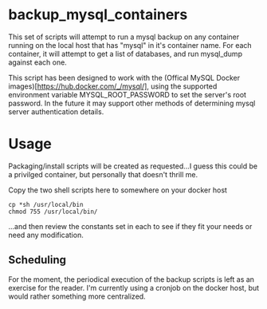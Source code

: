 # backup_mysql_containers
This set of scripts will attempt to run a mysql backup on any
container running on the local host that has "mysql" in it's container
name. For each container, it will attempt to get a list of databases,
and run mysql_dump against each one.

This script has been designed to work with the (Offical MySQL Docker
images)[https://hub.docker.com/_/mysql/], using the supported
environment variable MYSQL_ROOT_PASSWORD to set the server's root
password. In the future it may support other methods of determining
mysql server authentication details.

# Usage
Packaging/install scripts will be created as requested...I guess
this could be a privilged container, but personally that doesn't
thrill me.

Copy the two shell scripts here to somewhere on your docker host
```
cp *sh /usr/local/bin
chmod 755 /usr/local/bin/
```
...and then review the constants set in each to see if they fit 
your needs or need any modification.

## Scheduling
For the moment, the periodical execution of the backup scripts is
left as an exercise for the reader. I'm currently using a cronjob
on the docker host, but would rather something more centralized.
